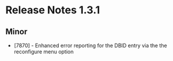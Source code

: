 # Release Notes 1.3.1

## Minor

* [7870] - Enhanced error reporting for the DBID entry via the the reconfigure menu option
